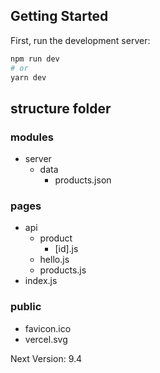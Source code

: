 ## Getting Started

First, run the development server:

```bash
npm run dev
# or
yarn dev
```

## structure folder

### modules 
* server 
    * data
        * products.json
### pages
* api
    * product
        * [id].js
    * hello.js
    * products.js
* index.js

### public
* favicon.ico
* vercel.svg

Next Version: 9.4
